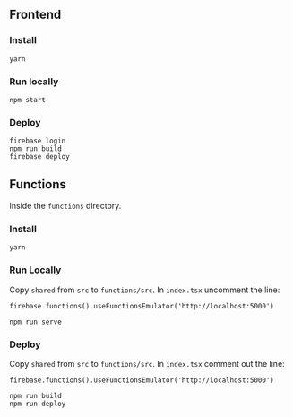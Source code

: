 ## Frontend

### Install

`yarn`

### Run locally

`npm start`

### Deploy 

```
firebase login
npm run build
firebase deploy
```

## Functions

Inside the `functions` directory.

### Install

`yarn`

### Run Locally

Copy `shared` from `src` to `functions/src`.
In `index.tsx` uncomment the line:

`firebase.functions().useFunctionsEmulator('http://localhost:5000')`

```
npm run serve
```

### Deploy

Copy `shared` from `src` to `functions/src`.
In `index.tsx` comment out the line:

`firebase.functions().useFunctionsEmulator('http://localhost:5000')`

```
npm run build
npm run deploy
```